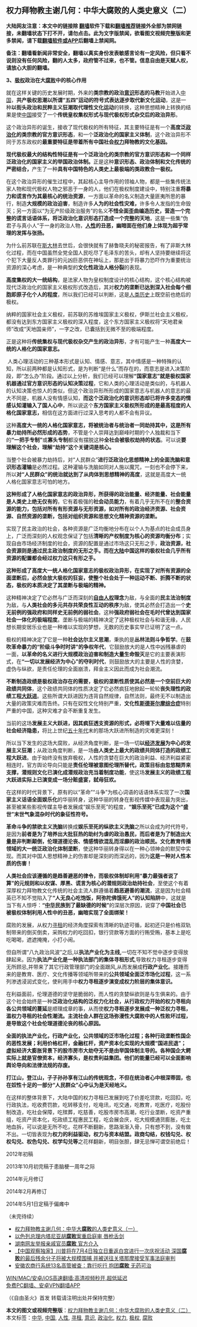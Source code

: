  <h2>权力拜物教主谢几何：中华大腐败的人类史意义（二）</h2> <p class="notice"><b>大陆网友注意：本文中的链接除 <a href="https://github.com/bannedbook/fanqiang" >翻墙</a>软件下载和<a href="https://github.com/killgcd/justmysocks/blob/master/README.md">翻墙推荐</a>链接外全部为禁网链接，未翻墙状态下打不开，请勿点击。此为文字版禁闻，欲看图文视频完整版和更多禁闻，请下载<a href="https://github.com/bannedbook/fanqiang">翻墙软件或APP</a>后翻墙上禁闻网。</p><p>备注：翻墙看新闻非常安全，翻墙以真实身份发表敏感言论有一定风险，但只看不说则没有任何风险，翻的人太多，政府管不过来，也不管。信息自由是天赋人权，请放心大胆的翻墙。</b></p>  <div class="entry"> <p><strong>3</strong><strong>、<a href="https://www.bannedbook.org/bnews/tag/%e6%9e%81%e6%9d%83/" class="st_tag internal_tag" rel="tag" title="标签 极权 下的日志">极权</a>政治在大<a href="https://www.bannedbook.org/bnews/tag/%e8%85%90%e8%b4%a5/" class="st_tag internal_tag" rel="tag" title="标签 腐败 下的日志">腐败</a>中的核心作用</strong><strong></strong></p> <p>就在这样关键的历史发展时期，外来的<strong>类宗教的政治<a href="https://www.bannedbook.org/bnews/tag/%E6%84%8F%E8%AF%86/" class="st_tag internal_tag" rel="tag" title="标签 意识 下的日志">意识</a>形态的马教</strong>开始进入<span class='wp_keywordlink_affiliate'><a href="https://www.bannedbook.org/" title="中国" target="_blank">中国</a></span>，<strong>共产极权思潮以所谓“五四”运动的符号式表达逐步取代新文化运动</strong>，这是一种<strong>以街头政治和民粹主义狂潮取代理性文化运动</strong>的转换，这种思想精神上转换的结果是使<a href="https://www.bannedbook.org/bnews/tag/%E4%B8%AD%E5%9B%BD/" class="st_tag internal_tag" rel="tag" title="标签 中国 下的日志">中国</a>接受了一个<strong>传统皇权集权形式与现代极权形式杂交后的政治异形</strong>。</p> <p>这个政治异形的诞生，接收了现代极权的所有特征，其主要特征是有一个<strong>高度泛<a href="https://www.bannedbook.org/bnews/tag/%E6%94%BF%E6%B2%BB%E5%8C%96/" class="st_tag internal_tag" rel="tag" title="标签 政治化 下的日志">政治化</a>的类宗教的官方意识形态</strong>，和一个<strong>泛政治化的国家主义体制</strong>，这个政治异形不同于苏东政权的<strong>最重要特征是带着所有中国社会<a href="https://www.bannedbook.org/bnews/tag/%E6%9D%83%E5%8A%9B/" class="st_tag internal_tag" rel="tag" title="标签 权力 下的日志">权力</a>拜物教的文化基因。</strong><strong></strong></p> <p><strong>现代极权最大的结构性特征是有一个泛政治化的类宗教的官方意识形态和一个同样泛政治化的国家主义的举国政治体制。</strong>正是这种<strong>意识形态、政治体制和文化传统的严密结合，</strong>产生了一种<strong>具有中国特色的人类史上最极端的类政教合一极权。</strong><strong></strong></p> <p>在这个政治异形的催生过程中，其起核心主导作用的领袖人物，都是一些集传统法家人物和现代极权人物之邪恶于一身的人，他们在极权制度建设中，特别注重<strong>将暴力和谎言作为其最核心的统治资源</strong>，一方面以革命的名义制造大量匪夷所思的暴行，制造<strong>大规模的政治迫害</strong>，制造许多<strong>人为的社会性灾难，</strong>许多令人发指的生命毁灭；另一方面以“为无产阶级政治服务”的名义<strong>不惜全面歪曲编造历史，营造一个完整的谎言话语体系，将泛政治化意识形态打造成一个完整的天地</strong>，这是一些集“伪君子与真小人”于一身的政治人物，<strong><a href="https://www.bannedbook.org/bnews/tag/%e4%ba%ba%e6%80%a7/" class="st_tag internal_tag" rel="tag" title="标签 人性 下的日志">人性</a>的丑恶，幽暗面在他们身上体现为超乎常理的发挥与张扬。</strong></p> <p>为什么前苏联在<span class='wp_keywordlink'><a href="https://www.bannedbook.org/forum2/topic1256.html" title="斯大林（上、中、下册）" target="_blank">斯大林</a></span>去世后，会很快就有了赫鲁晓夫的秘密报告，有了非斯大林化过程，而在中国虽然全党全国人民吃尽了毛泽东的苦头，却有人坚持要继续将这个犯下大量反人类罪行的元凶巨恶供在神坛上，那是出于将暴力恐吓作为重要统治资源的深心考虑，是一种典型的<strong>文化性政治人格分裂</strong>的表现。</p> <p><strong>高度集权的大一统结构</strong>，是法家人物为皇权制度设计的核心结构，这个核心结构被现代泛政治化的国家主义极权形式改造后，其对<strong>权力的垄断已达到深入社会每个细胞即原子化个人的程度</strong>，所以我们已经可以判断，这是<span class='wp_keywordlink'><a href="https://www.bannedbook.org/forum3/topic1750.html" title="考古学禁区-被掩藏的人类历史" target="_blank">人类历史</a></span>上既空前也绝后的极权。</p> <p>纳粹的国家社会主义极权，前苏联的苏维埃国家主义极权，伊斯兰社会主义极权，都没有达到东方国家主义极权的深入程度，这个东方国家主义极权将“天地君亲师”改成“天地国亲师”，一字之改，已囊括到无微不至的极端程度。</p> <p>正是这种将<strong>传统集权与现代极权杂交产生的政治异形</strong>，才有可能产生一种<strong>高度大一统的人格化的国家意志。</strong></p>  <p>&nbsp;人类心理活动的三种基本形式是认知、情感、意志，其中情感是一种特殊的认知，所以前两种都是认知形式，是为判断“是什么”而存在的，而意志是进入决策阶段，即“怎么办”阶段。通过以上分析，我们已经可以理解<strong>“国家意志”就是极权国家机器通过官方意识形态的认知决策过程</strong>，它和人类的心理活动是类似的，与机器人的认知决策也惊人的类似，但这个政治异形所形成的国家意志与机器人的意志的最大不同是，机器人没有情感认知，<strong>而这个泛政治化的意识形态却已将许多变态的情感认知灌输入了国人心中</strong>，所以说这个<strong>东方国家主义极权所形成的是最高程度的人格化国家意志，</strong>相信在这方面进行过深入思考的人都不会有异议。</p> <p>这种<strong>高度大一统的人格化国家意志，将被统治者与统治者一同劫持其中，这是所有暴力劫持所必然形成的态势</strong>，不管是个人崇拜达到巅峰时期的个人独裁和当下的<strong>“一把手专制”</strong>或<strong>寡头专制</strong>都没有摆脱这种<strong>全社会被极权劫持的状态</strong>。可以说<strong>要理解这个社会，理解“劫持”这个关键词是核心。</strong><strong></strong></p> <p>当整个社会被暴力劫持后，对“人民群众”<strong>进行泛政治化思想精神上的全面洗脑和意识形态灌输</strong>是必然过程。这种灌输与洗脑如同对人施以魔咒，一刻也不会停下来，所以<strong>对“人民群众”的统治就达到了从肉体到思想精神的高度</strong>，这就是高度大一统人格化国家意志可怕的地方。</p> <p><strong>这种形成了人格化国家意志的政治异形，所获得的政治能量、经济能量、社会能量是人类史上绝无仅有的</strong>，它有着极强的<strong>社会动员能力</strong>，有着几乎无所不在的<strong>整合资源的能力，包括对所有有形资源与无形资源，如对所有的政治经济资源、社会资源、自然资源的垄断，包括对组织资源和思想文化精神资源的垄断。</strong></p> <p>实现了民主政治的社会，各种资源是广泛均衡地分布在以个人为基点的社会成员身上，广泛而深刻的人权观念保证了包括<strong>清晰的产权制度为核心的资源均衡分布</strong>；实现自由市场经济制度的社会，资源的配置是通过市场这只无形之手，<strong>政治资源，社会资源则是通过民主政治制度的无形之手。而在<span class='wp_keywordlink_affiliate'><a href="https://www.bannedbook.org/" title="大陆" target="_blank">大陆</a></span>中国这样的极权社会几乎所有资源的配置都会经过权力这只有形之手。</strong></p> <p><strong>这种形成了高度大一统人格化国家意志的极权政治异形，在实现了对所有资源的全面垄断后，必然会放大极权的狂妄，使整个社会处于一种运动不断、折腾不断的状态，极权的本质决定了其垄断与极端的精神。</strong></p> <p>这种精神决定了它必然与广泛而深刻的<strong><span class='wp_keywordlink'><a href="https://www.bannedbook.org/forum19/" title="自由中国人权论坛" target="_blank">自由人权</a></span>理念</strong>为敌，与全面的<strong>民主法治制度</strong>为敌，与<strong>人类社会的多元共存共荣良性互动的秩序</strong>为敌，使其必然会打造出一个<strong>史无前例的强政府和同样史无前例的弱社会</strong>。这种<strong>强政府弱社会在毛时代曾达到国家社会一体化的极端程度</strong>。垄断与极端的精神决定了这种极权社会与和谐无缘，人民想长期安居乐业也是一种难以实现的梦想，无数的历史事实早已证明了这一点。</p> <p>极权的精神决定了它是一种<strong>社会达尔主义思潮</strong>，秉执的是<strong>丛林法则斗争哲学</strong>。在<strong>鼓吹革命暴力的“阶级斗争时时讲”的争权年代</strong>，它鼓励放大的是人性中凶残暴虐的一面，<strong>以革命的名义进行大规模政治迫害和制造大量生命毁灭</strong>是它的主要表演形式，在<strong>“一切以发展经济为中心”的夺利时代</strong>，则鼓励放大的主要是人性的贪婪，虚伪与纵欲，是责任伦理的全面崩溃，拜金主义因此而成为社会潮流。</p> <p><strong>不断制造政绩是极权政治存在的需要，极权的垄断性质使其必然是一个空前巨大的政绩共同体</strong>，这个政绩共同体的性质决定了它必然疯狂地掀起一轮轮<strong>丧失理性的政绩工程<span class='wp_keywordlink'><a href="https://www.bannedbook.org/forum2/topic242.html" title="大跃进亲历记" target="_blank">大跃进</a></span></strong>。这些所谓大跃进因为违背自然规律，自然法则，最终无不以制造出大量的政策灾难而告终。只有在奴性文化特别严重，<strong>文化性<span class='wp_keywordlink'><a href="https://www.bannedbook.org/forum2/topic142.html" title="禁片：斯德哥尔摩综合症" target="_blank">斯德哥尔摩综合症</a></span></strong>特别严重的中国，这种灾难才会不断重复发生。</p>  <p>当前的这场<strong>发展主义大跃进，因其疯狂透支资源的形式，必将埋下大量难以估量的社会经济隐患，</strong>将比上世纪<span class='wp_keywordlink'><a href="https://www.bannedbook.org/forum2/topic1267.html" title="《五十年代底尘埃》" target="_blank">五十年代</a></span>末的那场大跃进所制造的灾难更深刻！</p> <p>所以当下发生的这场大腐败，从经济角度判断，是一场一切<strong>以<span class='wp_keywordlink'><a href="https://www.bannedbook.org/forum2/topic869.html" title="宪政、法治和经济发展——走向市场经济的制度保障" target="_blank">经济发展</a></span>为中心的发展主义狂潮</strong>；从政治角度判断，是一场<strong>由人类史上最大的政绩共同体打造的政绩工程大跃进</strong>。由于始终没有放弃极权，人性的贪婪在巨大的政治利益、经济利益紧密相连时，官方舆论导向只能是<strong>责任伦理被意图伦理所替代，政策目标由忽悠糊弄来支撑，潜规则文化已演化成潜规政治充当着制度功能</strong>，使这场<strong>发展主义的政绩工程大跃进实际上已演变成一场分赃盛宴，弑母狂欢。</strong></p> <p>在这样的时代背景下，原有的以“革命”“斗争”为核心词语的话语体系实现了一次<strong>国家主义话语全面娱乐化</strong>的华丽转身，这种华丽的转身在影视传媒中表现最为突出，甚至被某些影视传媒主导者发展成“娱乐至死”的程度，<strong>“娱乐至死”已成为这个“盛世”末世气象混杂时代的象征性符号。</strong></p> <p><strong>革命斗争的禁欲主义洗脑</strong>转换成<strong>娱乐至死的纵欲主义洗脑</strong>之所以会成为时代符号，是因为<strong>前者是为了培养出大批狂热的助纣为虐的政治愚民，而后者是为了制造出大量是非判断颠倒，伦理道德沦丧、情感情欲混乱而淫靡的政治顺民。文化教育传播领域的大一统泛政治化体制垄断</strong>，使这种华丽转身得以在一种心领神会的默契中实现。而其对中国人思想精神上的伤害却是深刻的而深远的，因为<strong>这是一种对人性本质的伤害！</strong></p> <p><strong>人类社会应该遵循的是趋善避恶的律令，而极权体制却利用“暴力最强者说了算”的元规则和以权谋、厚黑、谎言为核心的潜规则政治劫持社会</strong>，至使这个有着深厚权力拜物教文化传统的社会主流人群遵循着<strong>趋恶避善的潮流</strong>，这是因为社会精英已不知不觉陷入了<strong>“人无良心吃饱饭，阿弥陀佛饿死人”的认知陷阱</strong>中，这就是当下有人惊呼：<strong>“<a href="https://www.bannedbook.org/bnews/tag/%E4%B8%AD%E5%8D%8E/" class="st_tag internal_tag" rel="tag" title="标签 中华 下的日志">中华</a>民族到了最缺德的时候”</strong>的深层次原因，说穿了<strong>中国社会已被极权体制利用人性中的丑恶，幽暗实现了全面绑架！</strong></p> <p>腐败的发展，从权力<a href="https://www.bannedbook.org/bnews/tag/%E5%AF%BB%E7%A7%9F/" class="st_tag internal_tag" rel="tag" title="标签 寻租 下的日志">寻租</a>的经济角度探索有清晰的轨迹可循，起初还只是价格双轨制带来的倒买倒卖，采购权力的吃回扣，银行贷款等方面的行贿受贿，基本上是吃吃喝喝，遮遮掩掩，小打小闹。</p> <p>但自所谓“八九政治风波”之后,以<strong>执法产业化为主线</strong><strong>,</strong>一切在不知不觉中逐步变得放肆起来。因为<strong>执法产业化是一种执法部门的集体寻租形式</strong>,导致权力寻租逐步变得无所顾忌,并带来了其它行政管理部门的全面跟风,从而发展成<strong>行政产业化</strong>。接踵而来的是教育、医疗、文化传播等领域所带来的<strong>公共领域全面泛市场化过程</strong>，这一系列渗透浸润式变化，使利用手中<strong>权力寻租逐步演变成权力阶层的集体意识。</strong><strong></strong></p> <p>在利益面前，伦理道德的坚守是脆弱的，而人性的贪婪纵欲则是与生俱来的。由于这个社会始终是一种<strong>泛政治化结构的泛权力化社会，从行政权力开始的权力寻租向各公共领域的蔓延</strong>是顺理成章的事，从而使<strong>权力寻租逐步发展成一种泛权力寻租，滥权力寻租的社会性潮流。主流社会人群在这场弥漫性大腐败中的人性败坏过程，是导致这个社会伦理道德沦丧的核心原因。</strong><strong></strong></p> <p><strong>全面的执法产业化，行政产业化，公共领域的泛市场化过程；各种行政垄断性国企的恶性发展；利用价格杠杆，金融杠杆，资产资本化实现的大规模“国进民退”；虚拟经济大膨胀背景下的股市房市大劫夺无不是由举国体制主导的。各种国企大鳄实际上就是官僚资本，经济寡头，是权贵利益集团。他们的能量已经可以全面影响舆论导向和法律法规的存废。</strong><strong></strong></p>  <p><strong>打江山，登江山，子子孙孙享有江山的传统观念，不但在统治者心中根深蒂固，也在奴性十足的一部分“人民群众”心中认为是天经地义。</strong><strong></strong></p> <p>在这样的整体背景下，大陆中国的权力寻租已发展到吃了价差吃贷款，吃回扣，吃行政执法，吃收费罚款，吃转移支付，吃电讯，吃交通，吃教育，吃医疗，吃股份制改造，吃社会保障，吃殡葬，吃慈善，吃股市房市高潮，吃行业垄断，吃资产重组，吃资产资本化，吃政绩工程惠民工程，吃会展会庆，吃大规模通货膨胀，吃土地血拆，可以说是无所不吃，花样不断翻新，思路渐渐入骨，只有想不到，没有做不出。一切皆表现为<strong>权力的利益驱动，权力与资本结盟。政商勾结，权钱勾兑、权权勾兑、权色勾兑、权学勾兑等</strong>之花样翻新，明目张胆，肆无忌惮可谓空前绝后！<strong></strong></p> <p>2012年初稿</p> <p>2013年10月初完稿于患脑梗一周年之际</p> <p>2014年元月修订</p> <p>2014年2月再修订</p> <p>2014年5月1日定稿于偏瘫中</p> <p>（未完待续）</p> <ul class='op-related-articles' title='相关阅读'> <li><a href='https://www.bannedbook.org/bnews/comments/20210406/1520384.html' target='_blank'>权力拜物教主谢几何：中华大<b>腐败</b>的人类史意义（一）</a></li> <li><a href='https://www.bannedbook.org/bnews/worldnews/20210406/1520315.html' target='_blank'>以色列总理内塔尼亚胡<b>腐败</b>案重启庭审 唇枪舌剑</a></li> <li><a href='https://www.bannedbook.org/bnews/headline/20210406/1520285.html' target='_blank'>湖南网友举报亲戚官员<b>腐败</b> 官方介入</a></li> <li><a href='https://www.bannedbook.org/bnews/bannedvideo/20210404/1519640.html' target='_blank'>【中国观察独家】川普将在7月4日独立日重返白宫进行一次庆祝活动 深国<b>腐败</b>的最后残余分子将被大规模围捕 并被送往关塔那摩接受军事法庭审判</a></li> <li><a href='https://www.bannedbook.org/bnews/cnnews/20210403/1519063.html' target='_blank'>安徽农商行系统13名高管被查：靠行吃行 抱团<b>腐败</b> 无药可治</a></li> </ul> <p class="texttj"> <a href="https://github.com/bannedbook/fanqiang/wiki/V2ray%E6%9C%BA%E5%9C%BA" target="_blank">WIN/MAC/安卓/iOS高速翻墙:高清视频秒开,超低延迟</a><br/> <a href="https://github.com/bannedbook/fanqiang/wiki/%E7%A6%81%E9%97%BB%E7%BD%91%E5%AE%89%E5%8D%93%E7%BF%BB%E5%A2%99%E6%96%B0%E9%97%BBAPP" target="_blank">免费PC翻墙、安卓VPN翻墙APP</a></p> <p>（《自由圣火》首发 转载请注明出处并保持完整）</p><a name='sharetosocial'></a>       <div><b>本文的图文或视频完整版</b>：<a href='https://www.bannedbook.org/bnews/comments/20210411/1524045.html'>权力拜物教主谢几何：中华大腐败的人类史意义（二）</a></div>  </div><!--END ENTRY--> <div class="postfooter"> <div>本文标签：<a href="https://www.bannedbook.org/bnews/tag/%E4%B8%AD%E5%8D%8E/" rel="tag">中华</a>, <a href="https://www.bannedbook.org/bnews/tag/%E4%B8%AD%E5%9B%BD/" rel="tag">中国</a>, <a href="https://www.bannedbook.org/bnews/tag/%e4%ba%ba%e6%80%a7/" rel="tag">人性</a>, <a href="https://www.bannedbook.org/bnews/tag/%E5%AF%BB%E7%A7%9F/" rel="tag">寻租</a>, <a href="https://www.bannedbook.org/bnews/tag/%E6%84%8F%E8%AF%86/" rel="tag">意识</a>, <a href="https://www.bannedbook.org/bnews/tag/%E6%94%BF%E6%B2%BB%E5%8C%96/" rel="tag">政治化</a>, <a href="https://www.bannedbook.org/bnews/tag/%E6%9D%83%E5%8A%9B/" rel="tag">权力</a>, <a href="https://www.bannedbook.org/bnews/tag/%e6%9e%81%e6%9d%83/" rel="tag">极权</a>, <a href="https://www.bannedbook.org/bnews/tag/%e8%85%90%e8%b4%a5/" rel="tag">腐败</a></div>  </div><!--END POSTFOOTER--> 